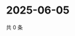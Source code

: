 # 2025-06-05

共 0 条

<!-- BEGIN ZHIHUVIDEO -->
<!-- 最后更新时间 Thu Jun 05 2025 01:10:26 GMT+0800 (China Standard Time) -->

<!-- END ZHIHUVIDEO -->
